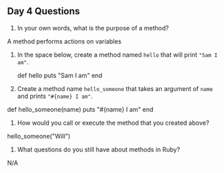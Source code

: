 ## Day 4 Questions

1. In your own words, what is the purpose of a method?

  A method performs actions on variables

1. In the space below, create a method named `hello` that will print `"Sam I am"`.

    def hello
      puts "Sam I am"
    end

1. Create a method name `hello_someone` that takes an argument of `name` and prints `"#{name} I am"`.

  def hello_someone(name)
    puts "#{name} I am"
  end

1. How would you call or execute the method that you created above?

  hello_someone("Will")

1. What questions do you still have about methods in Ruby?

  N/A
